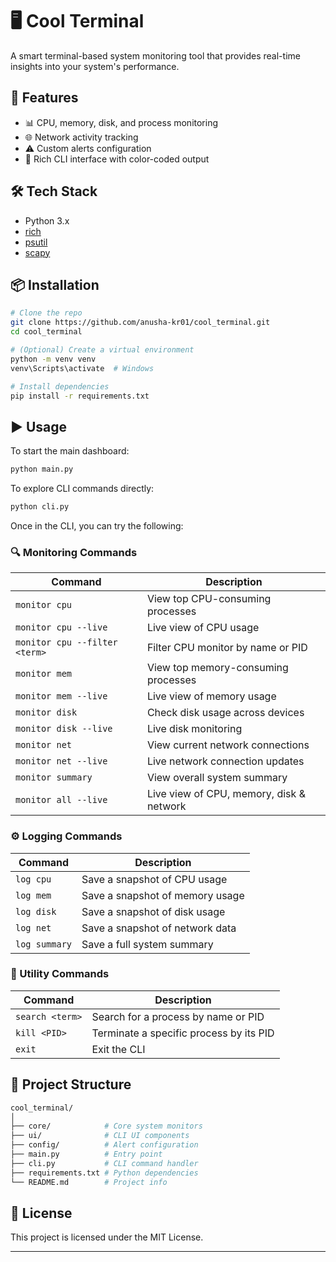 
# 🖥️ Cool Terminal

A smart terminal-based system monitoring tool that provides real-time insights into your system's performance.

## 🚀 Features

* 📊 CPU, memory, disk, and process monitoring
* 🌐 Network activity tracking
* ⚠️ Custom alerts configuration
* 🎨 Rich CLI interface with color-coded output

## 🛠️ Tech Stack

* Python 3.x
* [rich](https://github.com/Textualize/rich)
* [psutil](https://github.com/giampaolo/psutil)
* [scapy](https://github.com/secdev/scapy)

## 📦 Installation

```bash
# Clone the repo
git clone https://github.com/anusha-kr01/cool_terminal.git
cd cool_terminal

# (Optional) Create a virtual environment
python -m venv venv
venv\Scripts\activate  # Windows

# Install dependencies
pip install -r requirements.txt
```

## ▶️ Usage

To start the main dashboard:

```bash
python main.py
```

To explore CLI commands directly:

```bash
python cli.py
```

Once in the CLI, you can try the following:

### 🔍 Monitoring Commands

| Command                       | Description                              |
| ----------------------------- | ---------------------------------------- |
| `monitor cpu`                 | View top CPU-consuming processes         |
| `monitor cpu --live`          | Live view of CPU usage                   |
| `monitor cpu --filter <term>` | Filter CPU monitor by name or PID        |
| `monitor mem`                 | View top memory-consuming processes      |
| `monitor mem --live`          | Live view of memory usage                |
| `monitor disk`                | Check disk usage across devices          |
| `monitor disk --live`         | Live disk monitoring                     |
| `monitor net`                 | View current network connections         |
| `monitor net --live`          | Live network connection updates          |
| `monitor summary`             | View overall system summary              |
| `monitor all --live`          | Live view of CPU, memory, disk & network |

### ⚙️ Logging Commands

| Command       | Description                     |
| ------------- | ------------------------------- |
| `log cpu`     | Save a snapshot of CPU usage    |
| `log mem`     | Save a snapshot of memory usage |
| `log disk`    | Save a snapshot of disk usage   |
| `log net`     | Save a snapshot of network data |
| `log summary` | Save a full system summary      |

### 🔧 Utility Commands

| Command         | Description                             |
| --------------- | --------------------------------------- |
| `search <term>` | Search for a process by name or PID     |
| `kill <PID>`    | Terminate a specific process by its PID |
| `exit`          | Exit the CLI                            |

## 📁 Project Structure

```bash
cool_terminal/
│
├── core/            # Core system monitors
├── ui/              # CLI UI components
├── config/          # Alert configuration
├── main.py          # Entry point
├── cli.py           # CLI command handler
├── requirements.txt # Python dependencies
└── README.md        # Project info
```

## 📝 License

This project is licensed under the MIT License.

---
